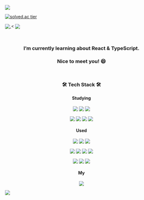 
<img src="https://capsule-render.vercel.app/api?type=Waving&color=gradient&height=300&section=header&text=Dudu&%20render&fontSize=90&fontColor=ffffff" />

<span>
    
[![solved.ac tier](http://mazassumnida.wtf/api/v2/generate_badge?boj=dkeya)](https://solved.ac/dkeya)
 
<a href="https://github.com/anuraghazra/github-readme-stats">
  <img align="center" src="https://github-readme-stats.vercel.app/api?username=Dudu-CNU&theme=synthwave&show_icons=true" />
</a>      
    
</span>
<
<a href="https://github.com/anuraghazra/github-readme-stats">
  <img align="center" src="https://github-readme-stats.vercel.app/api?username=Dudu-CNU&theme=synthwave&show_icons=true" />
</a>      
    
</span>

<p align="center">

  
</p>

 
<br />
  <h3 align="center">I’m currently learning about React & TypeScript.</h3>
  <h3 align="center">Nice to meet you! 😄  </h3>
<br />
<h3 align="center"><b>🛠 Tech Stack 🛠</b></h3>
<h4 align="center"><b>Studying</b></h4>
<p align="center">
<img src="https://img.shields.io/badge/Python-3776AB?style=flat-square&logo=Python&logoColor=white"/></a>
<img src="https://img.shields.io/badge/React-61DAFB?style=flat-square&logo=React&logoColor=white"/></a>
<img src="https://img.shields.io/badge/Redux-764ABC?style=flat-square&logo=Redux&logoColor=white"/></a>
</p>
<p align="center">
<img src="https://img.shields.io/badge/Spring-003300?style=flat-square&logo=Spring&logoColor=lightgreen"/></a>
<img src="https://img.shields.io/badge/Docker-2496ED?style=flat-square&logo=Docker&logoColor=white"/></a>
<img src="https://img.shields.io/badge/NGINX-009639?style=flat-square&logo=NGINX&logoColor=white"/></a>
<img src="https://img.shields.io/badge/Node.js-339933?style=flat-square&logo=Node.js&logoColor=white"/>
</p>

<h4 align="center">Used</h4>
<p align="center">
<img src="https://img.shields.io/badge/Java-007396?style=flat-square&logo=Java&logoColor=white"/>
<img src="https://img.shields.io/badge/C-A8B9CC?style=flat-square&logo=C&logoColor=white"/>
<img src="https://img.shields.io/badge/C++-00599C?style=flat-square&logo=C%2B%2B&logoColor=white"/>
</p>
<p align="center">
<img src="https://img.shields.io/badge/JavaScript-F7DF1E?style=flat-square&logo=JavaScript&logoColor=white"/>
<img src="https://img.shields.io/badge/HTML-E34F26?style=flat-square&logo=HTML&logoColor=white"/>
<img src="https://img.shields.io/badge/CSS3-1572B6?style=flat-square&logo=CSS3&logoColor=white"/>
<img src="https://img.shields.io/badge/Bootstrap-7952B3?style=flat-square&logo=Bootstrap&logoColor=white"/>
</p>
<p align="center">
<img src="https://img.shields.io/badge/Linux-FCC624?style=flat-square&logo=Linux&logoColor=white"/>
<img src="https://img.shields.io/badge/Ubuntu-E95420?style=flat-square&logo=Ubuntu&logoColor=white"/>
<img src="https://img.shields.io/badge/Ocaml-000000?style=flat-square&logo=Ocaml&logoColor=yellow"/>
</p>

<h4 align="center"> My </h4>
<p align="center">
<a href="https://velog.io/@k0s0a7"><img src="https://img.shields.io/badge/Velog-66FFCC?style=flat-square&logo=Vimeo&logoColor=white"/></a>
</p>
<img src="https://capsule-render.vercel.app/api?type=Waving&color=gradient&height=300&section=footer" />
